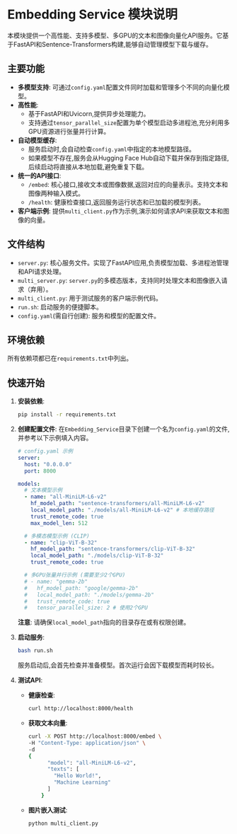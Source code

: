 # Embedding Service 模块说明

本模块提供一个高性能、支持多模型、多GPU的文本和图像向量化API服务。它基于FastAPI和Sentence-Transformers构建,能够自动管理模型下载与缓存。

## 主要功能

- **多模型支持**: 可通过`config.yaml`配置文件同时加载和管理多个不同的向量化模型。
- **高性能**:
    - 基于FastAPI和Uvicorn,提供异步处理能力。
    - 支持通过`tensor_parallel_size`配置为单个模型启动多进程池,充分利用多GPU资源进行张量并行计算。
- **自动模型缓存**:
    - 服务启动时,会自动检查`config.yaml`中指定的本地模型路径。
    - 如果模型不存在,服务会从Hugging Face Hub自动下载并保存到指定路径,后续启动将直接从本地加载,避免重复下载。
- **统一的API接口**:
    - `/embed`: 核心接口,接收文本或图像数据,返回对应的向量表示。支持文本和图像两种输入模式。
    - `/health`: 健康检查接口,返回服务运行状态和已加载的模型列表。
- **客户端示例**: 提供`multi_client.py`作为示例,演示如何请求API来获取文本和图像的向量。

## 文件结构

- `server.py`: 核心服务文件。实现了FastAPI应用,负责模型加载、多进程池管理和API请求处理。
- `multi_server.py`: `server.py`的多模态版本，支持同时处理文本和图像嵌入请求（弃用）。
- `multi_client.py`: 用于测试服务的客户端示例代码。
- `run.sh`: 启动服务的便捷脚本。
- `config.yaml`(需自行创建): 服务和模型的配置文件。

## 环境依赖

所有依赖项都已在`requirements.txt`中列出。

## 快速开始

1.  **安装依赖**:
    ```bash
    pip install -r requirements.txt
    ```

2.  **创建配置文件**:
    在`Embedding_Service`目录下创建一个名为`config.yaml`的文件,并参考以下示例填入内容。

    ```yaml
    # config.yaml 示例
    server:
      host: "0.0.0.0"
      port: 8000
    
    models:
      # 文本模型示例
      - name: "all-MiniLM-L6-v2"
        hf_model_path: "sentence-transformers/all-MiniLM-L6-v2"
        local_model_path: "./models/all-MiniLM-L6-v2" # 本地缓存路径
        trust_remote_code: true
        max_model_len: 512
    
      # 多模态模型示例 (CLIP)
      - name: "clip-ViT-B-32"
        hf_model_path: "sentence-transformers/clip-ViT-B-32"
        local_model_path: "./models/clip-ViT-B-32"
        trust_remote_code: true
    
      # 多GPU张量并行示例 (需要至少2个GPU)
      # - name: "gemma-2b"
      #   hf_model_path: "google/gemma-2b"
      #   local_model_path: "./models/gemma-2b"
      #   trust_remote_code: true
      #   tensor_parallel_size: 2 # 使用2个GPU
    ```
    **注意**: 请确保`local_model_path`指向的目录存在或有权限创建。

3.  **启动服务**:
    ```bash
    bash run.sh
    ```
    服务启动后,会首先检查并准备模型。首次运行会因下载模型而耗时较长。

4.  **测试API**:
    - **健康检查**:
      ```bash
      curl http://localhost:8000/health
      ```
    - **获取文本向量**:
      ```bash
      curl -X POST http://localhost:8000/embed \
      -H "Content-Type: application/json" \
      -d 
      {
            "model": "all-MiniLM-L6-v2",
            "texts": [
              "Hello World!",
              "Machine Learning"
            ]
          }
      ```
    - **图片嵌入测试**:
      ```bash
      python multi_client.py
      ```

